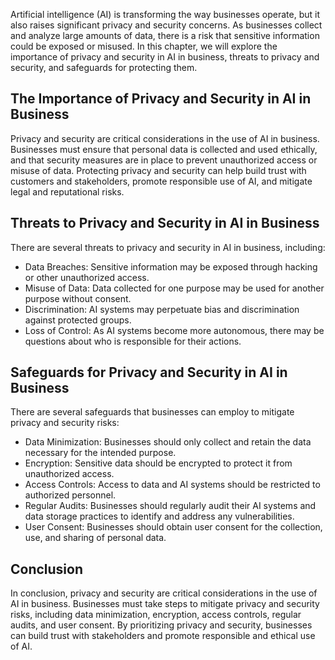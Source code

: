 
Artificial intelligence (AI) is transforming the way businesses operate, but it also raises significant privacy and security concerns. As businesses collect and analyze large amounts of data, there is a risk that sensitive information could be exposed or misused. In this chapter, we will explore the importance of privacy and security in AI in business, threats to privacy and security, and safeguards for protecting them.

The Importance of Privacy and Security in AI in Business
--------------------------------------------------------

Privacy and security are critical considerations in the use of AI in business. Businesses must ensure that personal data is collected and used ethically, and that security measures are in place to prevent unauthorized access or misuse of data. Protecting privacy and security can help build trust with customers and stakeholders, promote responsible use of AI, and mitigate legal and reputational risks.

Threats to Privacy and Security in AI in Business
-------------------------------------------------

There are several threats to privacy and security in AI in business, including:

* Data Breaches: Sensitive information may be exposed through hacking or other unauthorized access.
* Misuse of Data: Data collected for one purpose may be used for another purpose without consent.
* Discrimination: AI systems may perpetuate bias and discrimination against protected groups.
* Loss of Control: As AI systems become more autonomous, there may be questions about who is responsible for their actions.

Safeguards for Privacy and Security in AI in Business
-----------------------------------------------------

There are several safeguards that businesses can employ to mitigate privacy and security risks:

* Data Minimization: Businesses should only collect and retain the data necessary for the intended purpose.
* Encryption: Sensitive data should be encrypted to protect it from unauthorized access.
* Access Controls: Access to data and AI systems should be restricted to authorized personnel.
* Regular Audits: Businesses should regularly audit their AI systems and data storage practices to identify and address any vulnerabilities.
* User Consent: Businesses should obtain user consent for the collection, use, and sharing of personal data.

Conclusion
----------

In conclusion, privacy and security are critical considerations in the use of AI in business. Businesses must take steps to mitigate privacy and security risks, including data minimization, encryption, access controls, regular audits, and user consent. By prioritizing privacy and security, businesses can build trust with stakeholders and promote responsible and ethical use of AI.
